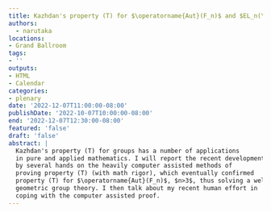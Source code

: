```yaml
---
title: Kazhdan's property (T) for $\operatorname{Aut}(F_n)$ and $EL_n(\mathcal{R})$
authors:
  - narutaka
locations:
- Grand Ballroom
tags:
- ''
outputs:
- HTML
- Calendar
categories:
- plenary
date: '2022-12-07T11:00:00-08:00'
publishDate: '2022-10-07T10:00:00-08:00'
end: '2022-12-07T12:30:00-08:00'
featured: 'false'
draft: 'false'
abstract: |
  Kazhdan's property (T) for groups has a number of applications
  in pure and applied mathematics. I will report the recent development
  by several hands on the heavily computer assisted methods of
  proving property (T) (with math rigor), which eventually confirmed
  property (T) for $\operatorname{Aut}(F_n)$, $n>3$, thus solving a well-known problem in
  geometric group theory. I then talk about my recent human effort in
  coping with the computer assisted proof.
---
```

